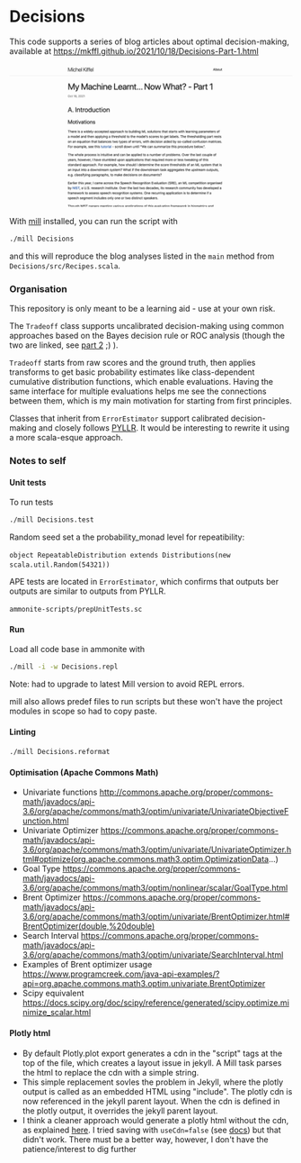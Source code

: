 # Decisions

This code supports a series of blog articles about optimal decision-making, available at https://mkffl.github.io/2021/10/18/Decisions-Part-1.html

![Alt text](assets/blog-screenshot.png?raw=true "Screenshot")

With [mill](https://github.com/com-lihaoyi/mill) installed, you can run the script with 

```bash
./mill Decisions
```

and this will reproduce the blog analyses listed in the `main` method from `Decisions/src/Recipes.scala`.

### Organisation

This repository is only meant to be a learning aid - use at your own risk.

The `Tradeoff` class supports uncalibrated decision-making using common approaches based on the Bayes decision rule or ROC analysis (though the two are linked, see [part 2](https://mkffl.github.io/2021/10/28/Decisions-Part-2.html) ;) ). 

`Tradeoff` starts from raw scores and the ground truth, then applies transforms to get basic probability estimates like class-dependent cumulative distribution functions, which enable evaluations. Having the same interface for multiple evaluations helps me see the connections between them, which is my main motivation for starting from first principles.

Classes that inherit from `ErrorEstimator` support calibrated decision-making and closely follows [PYLLR](https://github.com/bsxfan/PYLLR). It would be interesting to rewrite it using a more scala-esque approach.

### Notes to self

#### Unit tests
To run tests
```bash
./mill Decisions.test
```

Random seed set a the probability_monad level for repeatibility:

`object RepeatableDistribution extends Distributions(new scala.util.Random(54321))`

APE tests are located in `ErrorEstimator`, which confirms that outputs ber outputs are similar to outputs from PYLLR.

`ammonite-scripts/prepUnitTests.sc`


#### Run

Load all code base in ammonite with 

```bash
./mill -i -w Decisions.repl
```

Note: had to upgrade to latest Mill version to avoid REPL errors.

mill also allows predef files to run scripts but these won't have the project modules in scope so had to copy paste.

#### Linting

```bash
./mill Decisions.reformat
```

#### Optimisation (Apache Commons Math)
- Univariate functions http://commons.apache.org/proper/commons-math/javadocs/api-3.6/org/apache/commons/math3/optim/univariate/UnivariateObjectiveFunction.html
- Univariate Optimizer https://commons.apache.org/proper/commons-math/javadocs/api-3.6/org/apache/commons/math3/optim/univariate/UnivariateOptimizer.html#optimize(org.apache.commons.math3.optim.OptimizationData...)
- Goal Type https://commons.apache.org/proper/commons-math/javadocs/api-3.6/org/apache/commons/math3/optim/nonlinear/scalar/GoalType.html
- Brent Optimizer https://commons.apache.org/proper/commons-math/javadocs/api-3.6/org/apache/commons/math3/optim/univariate/BrentOptimizer.html#BrentOptimizer(double,%20double)
- Search Interval https://commons.apache.org/proper/commons-math/javadocs/api-3.6/org/apache/commons/math3/optim/univariate/SearchInterval.html
- Examples of Brent optimizer usage https://www.programcreek.com/java-api-examples/?api=org.apache.commons.math3.optim.univariate.BrentOptimizer
- Scipy equivalent https://docs.scipy.org/doc/scipy/reference/generated/scipy.optimize.minimize_scalar.html

#### Plotly html
- By default Plotly.plot export generates a cdn in the "script" tags at the top of the file, which creates a layout issue in jekyll. A Mill task parses the html to replace the cdn with a simple string. 
- This simple replacement sovles the problem in Jekyll, where the plotly output is called as an embedded HTML using "include". The plotly cdn is now referenced in the jekyll parent layout. When the cdn is defined in the plotly output, it overrides the jekyll parent layout.
- I think a cleaner approach would generate a plotly html without the cdn, as explained [here](https://stackoverflow.com/questions/36262748/python-save-plotly-plot-to-local-file-and-insert-into-html). I tried saving with `useCdn=false` (see [docs](https://github.com/alexarchambault/plotly-scala/blob/288a31898914e36ab537b713d7acddd4b30ce59b/render/jvm/src/main/scala/plotly/Plotly.scala)) but that didn't work. There must be a better way, however, I don't have the patience/interest to dig further

